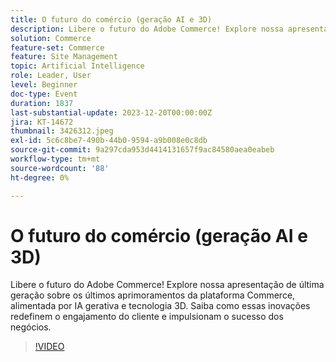 ```yaml
---
title: O futuro do comércio (geração AI e 3D)
description: Libere o futuro do Adobe Commerce! Explore nossa apresentação de última geração sobre os últimos aprimoramentos da plataforma Commerce, alimentada por IA gerativa e tecnologia 3D. Saiba como essas inovações redefinem o engajamento do cliente e impulsionam o sucesso dos negócios.
solution: Commerce
feature-set: Commerce
feature: Site Management
topic: Artificial Intelligence
role: Leader, User
level: Beginner
doc-type: Event
duration: 1837
last-substantial-update: 2023-12-20T00:00:00Z
jira: KT-14672
thumbnail: 3426312.jpeg
exl-id: 5c6c8be7-490b-44b0-9594-a9b008e0c8db
source-git-commit: 9a297cda953d4414131657f9ac84580aea0eabeb
workflow-type: tm+mt
source-wordcount: '88'
ht-degree: 0%

---
```


# O futuro do comércio (geração AI e 3D)

Libere o futuro do Adobe Commerce! Explore nossa apresentação de última geração sobre os últimos aprimoramentos da plataforma Commerce, alimentada por IA gerativa e tecnologia 3D. Saiba como essas inovações redefinem o engajamento do cliente e impulsionam o sucesso dos negócios.

>[!VIDEO](https://video.tv.adobe.com/v/3426312/?learn=on)
